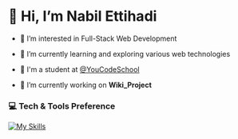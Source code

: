 # 👋 Hi, I’m Nabil Ettihadi

- 👀 I’m interested in Full-Stack Web Development
- 🌱 I’m currently learning and exploring various web technologies
- 🏫 I'm a student at [@YouCodeSchool](https://github.com/YouCodeSchool)


- :telescope: I’m currently working on <strong>Wiki_Project</strong>

### 💻 Tech & Tools Preference
[![My Skills](https://skills.thijs.gg/icons?i=html,css,js,php,git)](https://skills.thijs.gg)
